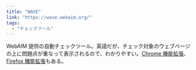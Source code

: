```yaml
---
title: "WAVE"
link: "https://wave.webaim.org/"
tags:
  - "チェックツール"
---
```


WebAIM 提供の自動チェックツール。英語だが、チェック対象のウェブページの上に問題点が重なって表示されるので、わかりやすい。[Chrome 機能拡張](https://chrome.google.com/webstore/detail/wave-evaluation-tool/jbbplnpkjmmeebjpijfedlgcdilocofh)、[Firefox 機能拡張](https://addons.mozilla.org/en-US/firefox/addon/wave-accessibility-tool/)もある。
